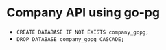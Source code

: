 # Company API using go-pg

 - `CREATE DATABASE IF NOT EXISTS company_gopg;`
 - `DROP DATABASE company_gopg CASCADE;`
